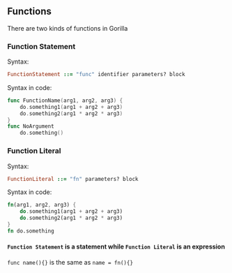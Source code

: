 ## Functions

There are two kinds of functions in Gorilla

### Function Statement

Syntax:

```ruby
FunctionStatement ::= "func" identifier parameters? block
```

Syntax in code:

```go
func FunctionName(arg1, arg2, arg3) {
    do.something1(arg1 + arg2 + arg3)
    do.something2(arg1 * arg2 * arg3)
}
func NoArgument
	do.something()
```

### Function Literal

Syntax:

```ruby
FunctionLiteral ::= "fn" parameters? block
```

Syntax in code:

```rust
fn(arg1, arg2, arg3) {
    do.something1(arg1 + arg2 + arg3)
    do.something2(arg1 * arg2 * arg3)
}
fn do.something
```

#### `Function Statement` is a statement while `Function Literal` is an expression

`func name(){}` is the same as `name = fn(){}`
